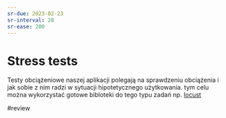 ```yaml
---
sr-due: 2023-02-23
sr-interval: 28
sr-ease: 200
---
```


# Stress tests

Testy obciążeniowe naszej aplikacji polegają na sprawdzeniu obciążenia i jak sobie z nim radzi w sytuacji hipotetycznego użytkowania.  tym celu można wykorzystać gotowe bibloteki do tego typu zadań np. [locust](https://locust.io/)

#review